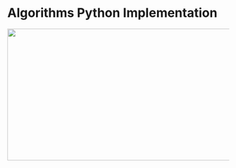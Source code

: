 # Algorithms Python Implementation
<img src="https://github.com/user-attachments/assets/afe945da-2188-44fe-993d-7d8624d81d00"  width="750" height="300" />

